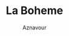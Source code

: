 ---
layout: post
title: La Boheme
author: Aznavour
language: "Français"
image:
  artist: aznavour.png
---